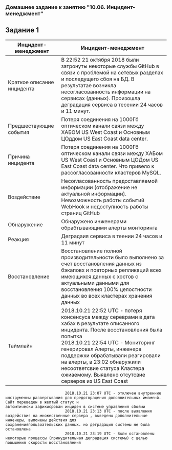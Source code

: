 ### Домашнее задание к занятию "10.06. Инцидент-менеджмент"

## Задание 1

Инцидент-менеджмент | Инцидент-менеджмент
------------- | -------------
Краткое описание инцидента  | В 22:52 21 октября 2018 были затронуты некоторые службы GitHub в связи с проблемой на сетевых разделах и последущего сбоя на БД. В результатае                                      возникла несогласованность информации на сервисах (данных). Произошла деградация сервиса в тесении 24 часов и 11 минут.
Предшествующие события      | Потеря соединения на 1000Гб оптическом канали связи между ХАБОМ US West Coast и Основным ЦОддом US East Coast data center.
Причина инцидента           | Потеря соединения на 1000Гб оптическом канали связи между ХАБом US West Coast и Основным ЦОДом US East Coast data center. Что привело к рассогласованности                          кластеров MySQL.
Воздействие                 | Несогласованность предоставляемой информации (отображение не актуальной информации). Невозможность работы событий WebHook и недоступность работы страниц GitHub
Обнаружение                 | Обнаружено инженерами обрабтывающими алерты монторинга
Реакция                     | Деградаия сервиса в теении 24 часов и 11 минут
Восстановление              | Восстановление полной производительности было выполнено за счет восстановления данных из бэкаповх и повторных репликаций всех имеющихся данных с                                   хостов с актуальными данными для восстановления 100% целостности данных во всех кластерах хранения данных
Таймлайн                    | 2018.10.21 22:52 UTC - потеря консенсуса между сереврами в дата хабах в результате описанного инцидента. После восстановления была попытка                                         <br> 2018.10.21 22:54 UTC - Мониторинг генерировал Алерты, инженера поддержки обрабатывали реагировали на алерты, в 23:02 обнаружили несоответсвие                                 статуса  Кластера ожиаемому. Выявлено отсутсвие серверов из US East Coast</br>
                              2018.10.21 23:07 UTC - отключен внутренние инструменны развертывания для предотвращения дополнительных имзменй. Сайт переведен в желтый статус и                                   автомтически зафикисрован инциден в системе управления сбоями
                              2018.10.21 23:13 UTC - после выявления воздействия на множественные сервера , выведены дополнительные инженеры, выпонены действия для                                               сохраненияпользоательских данных. но деградация системы не была остановлена
                              2018.10.21 23:19 UTC - Были остановлены некоторые процессы (принудительная деградация системы) с целью повышения скорости восстановления


